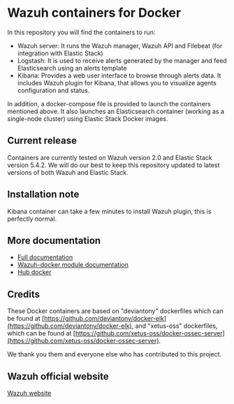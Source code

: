# Wazuh containers for Docker 

In this repository you will find the containers to run:

* Wazuh server: It runs the Wazuh manager, Wazuh API and Filebeat (for integration with Elastic Stack)
* Logstash: It is used to receive alerts generated by the manager and feed Elasticsearch using an alerts template
* Kibana: Provides a web user interface to browse through alerts data. It includes Wazuh plugin for Kibana, that allows you to visualize agents configuration and status.

In addition, a docker-compose file is provided to launch the containers mentioned above. It also launches an Elasticsearch container (working as a single-node cluster) using Elastic Stack Docker images.

## Current release

Containers are currently tested on Wazuh version 2.0 and Elastic Stack version 5.4.2. We will do our best to keep this repository updated to latest versions of both Wazuh and Elastic Stack.

## Installation note

Kibana container can take a few minutes to install Wazuh plugin, this is perfectly normal.

## More documentation

* [Full documentation](http://documentation.wazuh.com)
* [Wazuh-docker module documentation](https://documentation.wazuh.com/current/docker/index.html)
* [Hub docker](https://hub.docker.com/u/wazuh)

## Credits

These Docker containers are based on "deviantony" dockerfiles which can be found at [https://github.com/deviantony/docker-elk](https://github.com/deviantony/docker-elk), and "xetus-oss" dockerfiles, which can be found at [https://github.com/xetus-oss/docker-ossec-server](https://github.com/xetus-oss/docker-ossec-server).

We thank you them and everyone else who has contributed to this project.

## Wazuh official website

[Wazuh website](http://wazuh.com)
